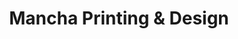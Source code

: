 ---
title: "Mancha Printing & Design"
url: /senwabarwana/mancha-printing-and-design/
shop: copyshop
---